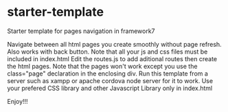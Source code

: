 # starter-template
Starter template for pages navigation in framework7

Navigate between all html pages you create smoothly without page refresh. Also works with back button. Note that all your js and css files must be included in index.html
Edit the routes.js to add aditional routes then create the html pages. Note that the pages won't work except you use the class="page" declaration in the enclosing div.
Run this template from a server such as xampp or apache cordova node server for it to work.
Use your prefered CSS library and other Javascript Library only in index.html

Enjoy!!!

